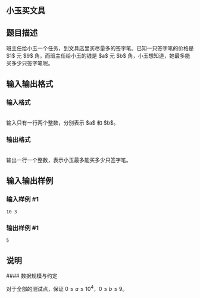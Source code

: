 <article>
<h1>小玉买文具</h1>
<h2>题目描述</h2>
<div>班主任给小玉一个任务，到文具店里买尽量多的签字笔。已知一只签字笔的价格是 $1$ 元 $9$ 角，而班主任给小玉的钱是 $a$ 元 $b$ 角，小玉想知道，她最多能买多少只签字笔呢。
</div>
<h2>输入输出格式</h2>
<h3>输入格式</h3>
<br/>
<div>输入只有一行两个整数，分别表示 $a$ 和 $b$。</div>
<h3>输出格式</h3>
<br/>
<div>输出一行一个整数，表示小玉最多能买多少只签字笔。
</div>
<h2>输入输出样例</h2>
<h3>输入样例 #1</h3>
<pre><code>10 3
</code></pre>
<h3>输出样例 #1</h3>
<pre><code>5
</code></pre>
<h2>说明</h2>
<div>#### 数据规模与约定

对于全部的测试点，保证 $0 \leq a \leq 10^4$，$0 \leq b \leq 9$。</div>
</article>